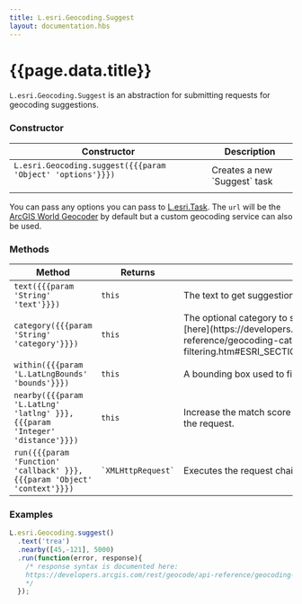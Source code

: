 ```yaml
---
title: L.esri.Geocoding.Suggest
layout: documentation.hbs
---
```


# {{page.data.title}}

`L.esri.Geocoding.Suggest` is an abstraction for submitting requests for geocoding suggestions.

### Constructor

<table>
    <thead>
        <tr>
            <th>Constructor</th>
            <th>Description</th>
        </tr>
    </thead>
    <tbody>
        <tr>
            <td>
            <code>L.esri.Geocoding.suggest({{{param 'Object' 'options'}}})</code><br><br>
            </td>
            <td>Creates a new `Suggest` task</td>
        </tr>
    </tbody>
</table>

You can pass any options you can pass to [L.esri.Task](task.html). The `url` will be the [ArcGIS World Geocoder](https://developers.arcgis.com/rest/geocode/api-reference/overview-world-geocoding-service.htm) by default but a custom geocoding service can also be used.


### Methods

<table>
    <thead>
        <tr>
            <th>Method</th>
            <th>Returns</th>
            <th>Description</th>
        </tr>
    </thead>
    <tbody>
        <tr>
            <td><code>text({{{param 'String' 'text'}}})</code></td>
            <td><code>this</code></td>
            <td>The text to get suggestions for.
            </td>
        </tr>
        <tr>
            <td><code>category({{{param 'String' 'category'}}})</code></td>
            <td><code>this</code></td>
            <td>The optional category to search for. A list of valid categories can be found [here](https://developers.arcgis.com/rest/geocode/api-reference/geocoding-category-filtering.htm#ESRI_SECTION1_502B3FE2028145D7B189C25B1A00E17B).
            </td>
        </tr>
        <tr>
            <td><code>within({{{param 'L.LatLngBounds' 'bounds'}}})</code></td>
            <td><code>this</code></td>
            <td>A bounding box used to filter results.
            </td>
        </tr>
        <tr>
            <td><code>nearby({{{param 'L.LatLng' 'latlng' }}}, {{{param 'Integer' 'distance'}}})</code></td>
            <td><code>this</code></td>
            <td>Increase the match score of candidates close to a location passed within the request.
            </td>
        </tr>
        <tr>
            <td><code>run({{{param 'Function' 'callback' }}}, {{{param 'Object' 'context'}}})</code></td>
            <td><code>`XMLHttpRequest`</code></td>
            <td>Executes the request chain and accepts the response callback.
            </td>
        </tr>
    </tbody>
</table>

### Examples

```js
L.esri.Geocoding.suggest()
  .text('trea')
  .nearby([45,-121], 5000)
  .run(function(error, response){
    /* response syntax is documented here:
    https://developers.arcgis.com/rest/geocode/api-reference/geocoding-suggest.htm#ESRI_SECTION1_FC3884A45AD24E62BD11C9888F1392DB
    */
  });
```